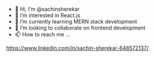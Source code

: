 - 👋 Hi, I’m @sachinsherekar
- 👀 I’m interested in React.js
- 🌱 I’m currently learning MERN stack development
- 💞️ I’m looking to collaborate on frontend development
- 📫 How to reach me ...

https://www.linkedin.com/in/sachin-sherekar-848572137/
